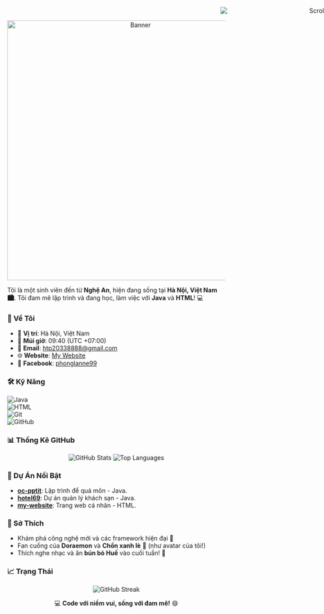 <p align="center">
  <img src="https://readme-typing-svg.herokuapp.com?font=Fira+Code&size=20&duration=2000&pause=500&color=00C4B4&width=1000&lines=Xin+chào!+Tôi+là+Hoàng+Trần+Phong+👋+~+Sinh+viên+đam+mê+công+nghệ+từ+Nghệ+An!+🚀" alt="Scrolling Banner" style="display: block; margin: 0 auto; animation: scroll 10s linear infinite;">
</p>

<style>
  @keyframes scroll {
    0% { transform: translateX(100%); }
    100% { transform: translateX(-100%); }
  }
</style>

<p align="center">
  <img src="https://i.imgur.com/1Q8g7xX.png" alt="Banner" width="600">
</p>

Tôi là một sinh viên đến từ **Nghệ An**, hiện đang sống tại **Hà Nội, Việt Nam 🏙️**. Tôi đam mê lập trình và đang học, làm việc với **Java** và **HTML**! 💻

### 🌟 Về Tôi
- 📍 **Vị trí**: Hà Nội, Việt Nam  
- 📅 **Múi giờ**: 09:40 (UTC +07:00)  
- 📧 **Email**: [htp20338888@gmail.com](mailto:htp20338888@gmail.com)  
- 🌐 **Website**: [My Website](https://htp8888.github.io/my-website/)  
- 📘 **Facebook**: [phonglanne99](https://facebook.com/phonglanne99)

### 🛠️ Kỹ Năng
![Java](https://img.shields.io/badge/-Java-007396?style=flat-square&logo=java)  
![HTML](https://img.shields.io/badge/-HTML-E34F26?style=flat-square&logo=html5)  
![Git](https://img.shields.io/badge/-Git-F05032?style=flat-square&logo=git)  
![GitHub](https://img.shields.io/badge/-GitHub-181717?style=flat-square&logo=github)

### 📊 Thống Kê GitHub
<p align="center">
  <img src="https://github-readme-stats.vercel.app/api?username=HTP8888&show_icons=true&theme=midnight-purple" alt="GitHub Stats">
  <img src="https://github-readme-stats.vercel.app/api/top-langs/?username=HTP8888&layout=compact&theme=midnight-purple" alt="Top Languages">
</p>

### 📌 Dự Án Nổi Bật
- **[oc-pptit](https://github.com/HTP8888/OOP-PTIT)**: Lập trình để quá môn - Java.  
- **[hotel69](https://github.com/HTP8888/hotel69)**: Dự án quản lý khách sạn - Java.  
- **[my-website](https://htp8888.github.io/my-website/)**: Trang web cá nhân - HTML.

### 🎯 Sở Thích
- Khám phá công nghệ mới và các framework hiện đại 🌟  
- Fan cuồng của **Doraemon** và **Chồn xanh lè** 🐾 (như avatar của tôi!)  
- Thích nghe nhạc và ăn **bún bò Huế** vào cuối tuần! 🍜

### 📈 Trạng Thái
<p align="center">
  <img src="https://github-readme-streak-stats.herokuapp.com/?user=HTP8888&theme=midnight-purple" alt="GitHub Streak">
</p>

<p align="center">
  💻 <b>Code với niềm vui, sống với đam mê!</b> 😄
</p>
